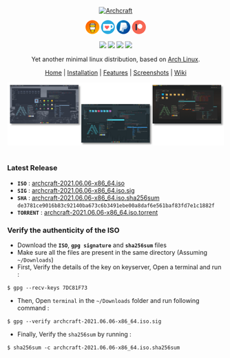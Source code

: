 <p align="center">
<a href="https://archcraft.io"><img src="https://raw.githubusercontent.com/archcraft-os/archcraft-misc-pkgs/main/archcraft-pixmaps/src/icons/archcraft.png" height="100" width="100" alt="Archcraft"></a>
</p>

<p align="center">
<a href="https://www.buymeacoffee.com/adi1090x"><img width="32px" src="https://raw.githubusercontent.com/adi1090x/files/master/other/1.png" alt="Buy Me A Coffee"></a>
<a href="https://ko-fi.com/adi1090x"><img width="32px" src="https://raw.githubusercontent.com/adi1090x/files/master/other/2.png" alt="Support me on ko-fi"></a>
<a href="https://www.paypal.com/cgi-bin/webscr?cmd=_s-xclick&hosted_button_id=U3VK2SSVQWAPN"><img width="32px" src="https://raw.githubusercontent.com/adi1090x/files/master/other/3.png" alt="Support me on Paypal"></a>
<a href="https://www.patreon.com/adi1090x"><img width="32px" src="https://raw.githubusercontent.com/adi1090x/files/master/other/4.png" alt="Support me on Patreon"></a>
</p>

<p align="center">
  <img src="https://img.shields.io/badge/Maintained%3F-Yes-green?style=flat-square">
  <img src="https://img.shields.io/github/downloads/archcraft-os/releases/total?label=downloads&logo=github&color=blue&style=flat-square">
  <img src="https://img.shields.io/sourceforge/dt/archcraft.svg?label=downloads&logo=sourceforge&color=teal&style=flat-square">
  <img src="https://img.shields.io/github/license/archcraft-os/releases?color=orange&style=flat-square">
</p>

<p align="center">
Yet another minimal linux distribution, based on <a href="https://www.archlinux.org">Arch Linux</a>.
</p>

<p align="center">
<a href="https://archcraft.io">Home</a> | 
<a href="https://archcraft.io/install">Installation</a> | 
<a href="https://archcraft.io/features">Features</a> | 
<a href="https://archcraft.io/gallery">Screenshots</a> | 
<a href="https://archcraft.io/blog">Wiki</a>
</p>

![img](./.screens.png)

#

### Latest Release

- **`ISO`** : [archcraft-2021.06.06-x86_64.iso](https://github.com/archcraft-os/releases/releases/download/v21.06/archcraft-2021.06.06-x86_64.iso)
- **`SIG`** : [archcraft-2021.06.06-x86_64.iso.sig](https://github.com/archcraft-os/releases/releases/download/v21.06/archcraft-2021.06.06-x86_64.iso.sig)
- **`SHA`** : [archcraft-2021.06.06-x86_64.iso.sha256sum](https://github.com/archcraft-os/releases/releases/download/v21.06/archcraft-2021.06.06-x86_64.iso.sha256sum)
`de3781ce9016b83c92140ba673c6b3491ebe00a8daf6e561baf83fd7e1c1882f`
- **`TORRENT`** : [archcraft-2021.06.06-x86_64.iso.torrent](https://github.com/archcraft-os/releases/releases/download/v21.06/archcraft-2021.06.06-x86_64.iso.torrent)

### Verify the authenticity of the ISO

- Download the **`ISO`**, **`gpg signature`** and **`sha256sum`** files
- Make sure all the files are present in the same directory (Assuming `~/Downloads`)
- First, Verify the details of the key on keyserver, Open a terminal and run :
```
$ gpg --recv-keys 7DC81F73
```

- Then, Open `terminal` in the `~/Downloads` folder and run following command :
```
$ gpg --verify archcraft-2021.06.06-x86_64.iso.sig
```

- Finally, Verify the `sha256sum` by running :
```
$ sha256sum -c archcraft-2021.06.06-x86_64.iso.sha256sum
```
